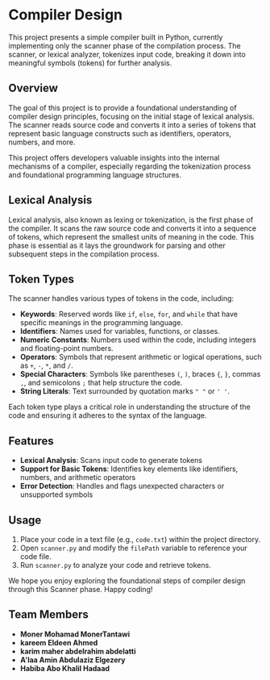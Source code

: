 
# Compiler Design

This project presents a simple compiler built in Python, currently implementing only the scanner phase of the compilation process. The scanner, or lexical analyzer, tokenizes input code, breaking it down into meaningful symbols (tokens) for further analysis.

## Overview
The goal of this project is to provide a foundational understanding of compiler design principles, focusing on the initial stage of lexical analysis. The scanner reads source code and converts it into a series of tokens that represent basic language constructs such as identifiers, operators, numbers, and more.

This project offers developers valuable insights into the internal mechanisms of a compiler, especially regarding the tokenization process and foundational programming language structures.

## Lexical Analysis
Lexical analysis, also known as lexing or tokenization, is the first phase of the compiler. It scans the raw source code and converts it into a sequence of tokens, which represent the smallest units of meaning in the code. This phase is essential as it lays the groundwork for parsing and other subsequent steps in the compilation process.

## Token Types
The scanner handles various types of tokens in the code, including:

- **Keywords**: Reserved words like `if`, `else`, `for`, and `while` that have specific meanings in the programming language.
- **Identifiers**: Names used for variables, functions, or classes.
- **Numeric Constants**: Numbers used within the code, including integers and floating-point numbers.
- **Operators**: Symbols that represent arithmetic or logical operations, such as `+`, `-`, `*`, and `/`.
- **Special Characters**: Symbols like parentheses `(`, `)`, braces `{`, `}`, commas `,`, and semicolons `;` that help structure the code.
- **String Literals**: Text surrounded by quotation marks `" "` or `' '`.

Each token type plays a critical role in understanding the structure of the code and ensuring it adheres to the syntax of the language.

## Features
- **Lexical Analysis**: Scans input code to generate tokens
- **Support for Basic Tokens**: Identifies key elements like identifiers, numbers, and arithmetic operators
- **Error Detection**: Handles and flags unexpected characters or unsupported symbols

## Usage
1. Place your code in a text file (e.g., `code.txt`) within the project directory.
2. Open `scanner.py` and modify the `filePath` variable to reference your code file.
3. Run `scanner.py` to analyze your code and retrieve tokens.

We hope you enjoy exploring the foundational steps of compiler design through this Scanner phase. Happy coding!


## Team Members

- **Moner Mohamad MonerTantawi**
- **kareem Eldeen Ahmed**
- **karim maher abdelrahim abdelatti**
- **A'laa  Amin Abdulaziz Elgezery**
- **Habiba Abo Khalil Hadaad**
